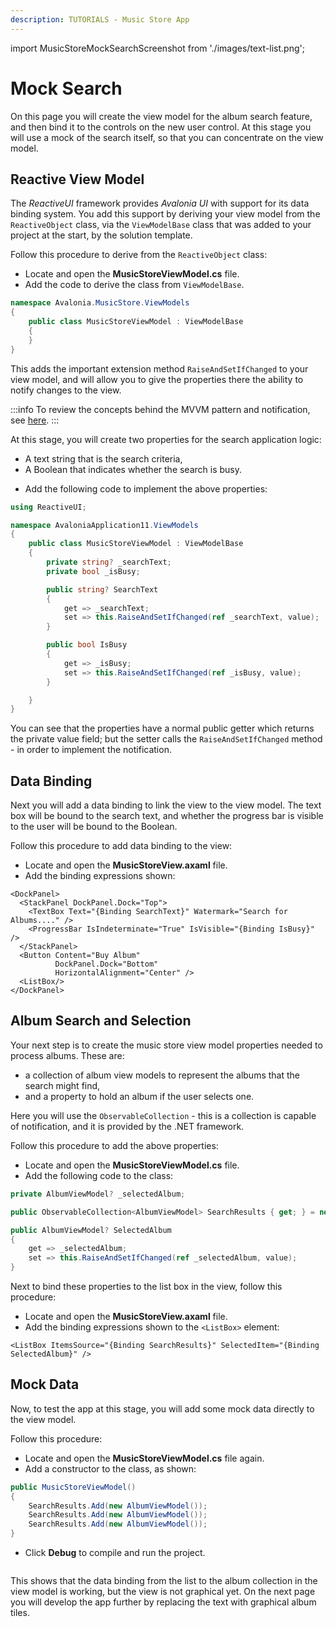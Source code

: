 ```yaml
---
description: TUTORIALS - Music Store App
---
```


import MusicStoreMockSearchScreenshot from './images/text-list.png';

# Mock Search

On this page you will create the view model for the album search feature, and then bind it to the controls on the new user control. At this stage you will use a mock of the search itself, so that you can concentrate on the view model.

## Reactive View Model  &#x20;

The _ReactiveUI_ framework provides _Avalonia UI_ with support for its data binding system. You add this support by deriving your view model from the `ReactiveObject` class, via the `ViewModelBase` class that was added to your project at the start, by the solution template.&#x20;

Follow this procedure to derive from the `ReactiveObject` class:

- Locate and open the **MusicStoreViewModel.cs** file.
- Add the code to derive the class from `ViewModelBase`.

```csharp
namespace Avalonia.MusicStore.ViewModels
{
    public class MusicStoreViewModel : ViewModelBase
    {
    }
}
```

This adds the important extension method `RaiseAndSetIfChanged` to your view model, and will allow you to give the properties there the ability to notify changes to the view.  &#x20;

:::info
To review the concepts behind the MVVM pattern and notification, see [here](../../concepts/the-mvvm-pattern/).&#x20;
:::

At this stage, you will create two properties for the search application logic:

* A text string that is the search criteria,&#x20;
* A Boolean that indicates whether the search is busy.&#x20;

<!---->

- Add the following code to implement the above properties:

```csharp
using ReactiveUI;

namespace AvaloniaApplication11.ViewModels
{
    public class MusicStoreViewModel : ViewModelBase
    {
        private string? _searchText;
        private bool _isBusy;

        public string? SearchText
        {
            get => _searchText;
            set => this.RaiseAndSetIfChanged(ref _searchText, value);
        }

        public bool IsBusy
        {
            get => _isBusy;
            set => this.RaiseAndSetIfChanged(ref _isBusy, value);
        }

    }
}
```

You can see that the properties have a normal public getter which returns the private value field; but the setter calls the `RaiseAndSetIfChanged` method - in order to implement the notification.

## Data Binding

Next you will add a data binding to link the view to the view model. The text box will be bound to the search text, and whether the progress bar is visible to the user will  be bound to the Boolean.&#x20;

Follow this procedure to add data binding to the view:

- Locate and open the **MusicStoreView.axaml** file.
- Add the binding expressions shown:

```markup
<DockPanel>
  <StackPanel DockPanel.Dock="Top">
    <TextBox Text="{Binding SearchText}" Watermark="Search for Albums...." />
    <ProgressBar IsIndeterminate="True" IsVisible="{Binding IsBusy}" />
  </StackPanel>
  <Button Content="Buy Album"
          DockPanel.Dock="Bottom"
          HorizontalAlignment="Center" />
  <ListBox/>
</DockPanel>
```

## Album Search and Selection

Your next step is to create the music store view model properties needed to process albums. These are:

* a collection of album view models to represent the albums that the search might find,&#x20;
* and a property to hold an album if the user selects one.&#x20;

Here you will use the `ObservableCollection` - this is a collection is capable of notification, and it is provided by the .NET framework.

Follow this procedure to add the above properties:

- Locate and open the **MusicStoreViewModel.cs** file.
- Add the following code to the class:

```csharp
private AlbumViewModel? _selectedAlbum;

public ObservableCollection<AlbumViewModel> SearchResults { get; } = new();

public AlbumViewModel? SelectedAlbum
{
    get => _selectedAlbum;
    set => this.RaiseAndSetIfChanged(ref _selectedAlbum, value);
}
```

Next to bind these properties to the list box in the view, follow this procedure:

- Locate and open the **MusicStoreView.axaml** file.
- Add the binding expressions shown to the `<ListBox>` element:

```
<ListBox ItemsSource="{Binding SearchResults}" SelectedItem="{Binding SelectedAlbum}" />
```

## Mock Data

Now, to test the app at this stage, you will add some mock data directly to the view model.&#x20;

Follow this procedure:

- Locate and open the **MusicStoreViewModel.cs** file again.
- Add a constructor to the class, as shown:

```csharp
public MusicStoreViewModel()
{
    SearchResults.Add(new AlbumViewModel());
    SearchResults.Add(new AlbumViewModel());
    SearchResults.Add(new AlbumViewModel());
}
```

- Click **Debug** to compile and run the project.

<p><img className="image-medium-zoom" src={MusicStoreMockSearchScreenshot} alt="" /></p>

This shows that the data binding from the list to the album collection in the view model is working, but the view is not graphical yet. On the next page you will develop the app further by replacing the text with graphical album tiles. &#x20;
